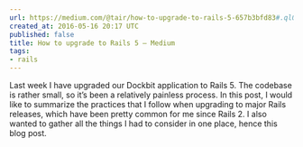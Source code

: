 ```yaml
---
url: https://medium.com/@tair/how-to-upgrade-to-rails-5-657b3bfd83#.ql03cvfrd
created_at: 2016-05-16 20:17 UTC
published: false
title: How to upgrade to Rails 5 — Medium
tags:
- rails
---
```


Last week I have upgraded our Dockbit application to Rails 5. The codebase is rather small, so it’s been a relatively painless process. In this post, I would like to summarize the practices that I follow when upgrading to major Rails releases, which have been pretty common for me since Rails 2. I also wanted to gather all the things I had to consider in one place, hence this blog post.
